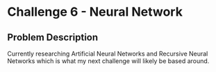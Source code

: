 # Challenge 6 - Neural Network

## Problem Description
Currently researching Artificial Neural Networks and Recursive Neural Networks which is what my next challenge will likely be based around.
